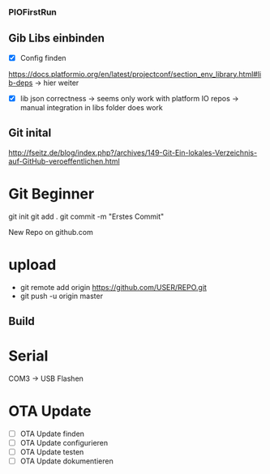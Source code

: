 ### PIOFirstRun

## Gib Libs einbinden

- [x] Config finden

https://docs.platformio.org/en/latest/projectconf/section_env_library.html#lib-deps -> hier weiter
 - [x] lib json correctness 
    -> seems only work with platform IO repos -> manual integration in libs folder does work
## Git inital

http://fseitz.de/blog/index.php?/archives/149-Git-Ein-lokales-Verzeichnis-auf-GitHub-veroeffentlichen.html

# Git Beginner
git init
git add .
git commit -m "Erstes Commit"

New  Repo on github.com

# upload

- git remote add origin https://github.com/USER/REPO.git 
- git push -u origin master

## Build 

# Serial

COM3 -> USB Flashen

# OTA Update

- [ ] OTA Update finden
- [ ] OTA Update configurieren 
- [ ] OTA Update testen
- [ ] OTA Update dokumentieren
